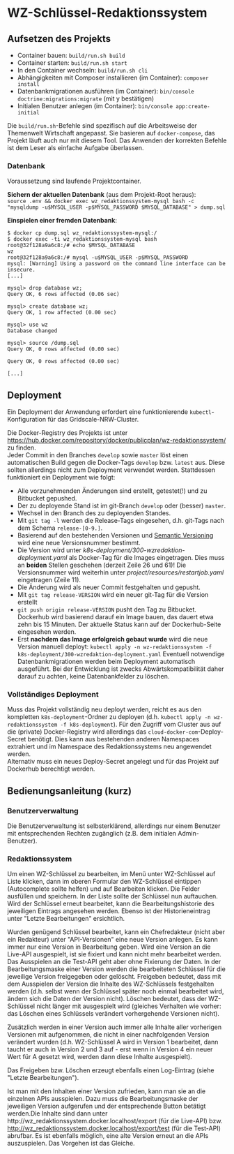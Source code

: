 # WZ-Schlüssel-Redaktionssystem

## Aufsetzen des Projekts

- Container bauen: `build/run.sh build`
- Container starten: `build/run.sh start`
- In den Container wechseln: `build/run.sh cli`
- Abhängigkeiten mit Composer installieren (im Container): `composer install`
- Datenbankmigrationen ausführen (im Container): `bin/console doctrine:migrations:migrate` (mit y bestätigen)
- Initialen Benutzer anlegen (im Container): `bin/console app:create-initial`

Die `build/run.sh`-Befehle sind spezifisch auf die Arbeitsweise der Themenwelt
Wirtschaft angepasst. Sie basieren auf `docker-compose`, das Projekt läuft auch nur
mit diesem Tool. Das Anwenden der korrekten Befehle ist dem Leser als einfache
Aufgabe überlassen.

### Datenbank
Voraussetzung sind laufende Projektcontainer.

**Sichern der aktuellen Datenbank** (aus dem Projekt-Root heraus):  
`source .env && docker exec wz_redaktionssystem-mysql bash -c "mysqldump -u$MYSQL_USER -p$MYSQL_PASSWORD $MYSQL_DATABASE" > dump.sql`

**Einspielen einer fremden Datenbank**:  
```
$ docker cp dump.sql wz_redaktionssystem-mysql:/
$ docker exec -ti wz_redaktionssystem-mysql bash
root@32f128a9a6c8:/# echo $MYSQL_DATABASE
wz
root@32f128a9a6c8:/# mysql -u$MYSQL_USER -p$MYSQL_PASSWORD
mysql: [Warning] Using a password on the command line interface can be insecure.
[...]

mysql> drop database wz;
Query OK, 6 rows affected (0.06 sec)

mysql> create database wz;
Query OK, 1 row affected (0.00 sec)

mysql> use wz
Database changed

mysql> source /dump.sql
Query OK, 0 rows affected (0.00 sec)

Query OK, 0 rows affected (0.00 sec)

[...]
```
## Deployment
Ein Deployment der Anwendung erfordert eine funktionierende `kubectl`-Konfiguration für das Gridscale-NRW-Cluster.

Die Docker-Registry des Projekts ist unter https://hub.docker.com/repository/docker/publicplan/wz-redaktionssystem/
zu finden.   
Jeder Commit in den Branches `develop` sowie `master` löst einen automatischen Build gegen die Docker-Tags
`develop` bzw. `latest` aus. Diese sollten allerdings nicht zum Deployment verwendet werden. Stattdessen
funktioniert ein Deployment wie folgt:

 - Alle vorzunehmenden Änderungen sind erstellt, getestet(!) und zu Bitbucket gepushed.
 - Der zu deployende Stand ist im git-Branch `develop` oder (besser) `master`.
 - Wechsel in den Branch des zu deployenden Standes.
 - Mit `git tag -l` werden die Release-Tags eingesehen, d.h. git-Tags nach dem Schema `release-[0-9.]`.
 - Basierend auf den bestehenden Versionen und [Semantic Versioning](https://semver.org/) wird eine neue
   Versionsnummer bestimmt.
 - Die Version wird unter *k8s-deployment/300-wzredaktion-deployment.yaml* als Docker-Tag für die Images
   eingetragen. Dies muss an **beiden** Stellen geschehen (derzeit Zeile 26 und 61)!
   Die Versionsnummer wird weiterhin unter *project/resources/restartjob.yaml* eingetragen (Zeile 11).
 - Die Änderung wird als neuer Commit festgehalten und gepusht.
 - Mit `git tag release-VERSION` wird ein neuer git-Tag für die Version erstellt
 - `git push origin release-VERSION` pusht den Tag zu Bitbucket. Dockerhub wird basierend darauf ein
   Image bauen, das dauert etwa zehn bis 15 Minuten. Der aktuelle Status kann auf der Dockerhub-Seite eingesehen werden.
 - Erst **nachdem das Image erfolgreich gebaut wurde** wird die neue Version manuell deployt: 
   `kubectl apply -n wz-redaktionssystem -f k8s-deployment/300-wzredaktion-deployment.yaml`
   Eventuell notwendige Datenbankmigrationen werden beim Deployment automatisch ausgeführt. Bei der Entwicklung ist
   zwecks Abwärtskompatibilität daher darauf zu achten, keine Datenbankfelder zu löschen.

### Vollständiges Deployment
Muss das Projekt vollständig neu deployt werden, reicht es aus den kompletten `k8s-deployment`-Ordner zu deployen
(d.h. `kubectl apply -n wz-redaktionssystem -f k8s-deployment`). Für den Zugriff vom Cluster aus auf die (private)
Docker-Registry wird allerdings das `cloud-docker-com`-Deploy-Secret benötigt. Dies kann aus bestehenden anderen
Namespaces extrahiert und im Namespace des Redaktionssystems neu angewendet werden.  
Alternativ muss ein neues Deploy-Secret angelegt und für das Projekt auf Dockerhub berechtigt werden. 

## Bedienungsanleitung (kurz)

### Benutzerverwaltung
Die Benutzerverwaltung ist selbsterklärend, allerdings nur einem Benutzer mit
entsprechenden Rechten zugänglich (z.B. dem initialen Admin-Benutzer).

### Redaktionssystem
Um einen WZ-Schlüssel zu bearbeiten, im Menü unter WZ-Schlüssel auf Liste klicken,
dann im oberen Formular den WZ-Schlüssel eintippen (Autocomplete sollte helfen) und
auf Bearbeiten klicken. Die Felder ausfüllen und speichern. In der Liste sollte der
Schlüssel nun auftauchen. Wird der Schlüssel erneut bearbeitet, kann die
Bearbeitungshistorie des jeweiligen Eintrags angesehen werden. Ebenso ist der
Historieneintrag unter "Letzte Bearbeitungen" ersichtlich.

Wurden genügend Schlüssel bearbeitet, kann ein Chefredakteur (nicht aber ein Redakteur)
unter "API-Versionen" eine neue Version anlegen. Es kann immer nur eine Version in
Bearbeitung geben. Wird eine Version an die Live-API ausgespielt, ist sie fixiert
und kann nicht mehr bearbeitet werden. Das Ausspielen an die Test-API geht aber ohne
Fixierung der Daten. In der Bearbeitungsmaske einer Version werden die bearbeiteten
Schlüssel für die jeweilige Version freigegeben oder gelöscht. Freigeben bedeutet,
dass mit dem Ausspielen der Version die Inhalte des WZ-Schlüssels festgehalten werden
(d.h. selbst wenn der Schlüssel später noch einmal bearbeitet wird, ändern sich die Daten
der Version nicht). Löschen bedeutet, dass der WZ-Schlüssel nicht länger mit ausgespielt
wird (gleiches Verhalten wie vorher: das Löschen eines Schlüssels verändert vorhergehende
Versionen nicht).

Zusätzlich werden in einer Version auch immer alle Inhalte aller vorherigen Versionen
mit aufgenommen, die nicht in einer nachfolgenden Version verändert wurden (d.h. WZ-Schlüssel
A wird in Version 1 bearbeitet, dann taucht er auch in Version 2 und 3 auf - erst wenn in
Version 4 ein neuer Wert für A gesetzt wird, werden dann diese Inhalte ausgespielt).

Das Freigeben bzw. Löschen erzeugt ebenfalls einen Log-Eintrag (siehe "Letzte Bearbeitungen").

Ist man mit den Inhalten einer Version zufrieden, kann man sie an die einzelnen APIs ausspielen.
Dazu muss die Bearbeitungsmaske der jeweiligen Version aufgerufen und der entsprechende
Button betätigt werden.Die Inhalte sind dann unter http://wz\_redaktionssystem.docker.localhost/export
(für die Live-API) bzw. http://wz_redaktionssystem.docker.localhost/export/test (für die Test-API)
abrufbar. Es ist ebenfalls möglich, eine alte Version erneut an die APIs auszuspielen.
Das Vorgehen ist das Gleiche.
